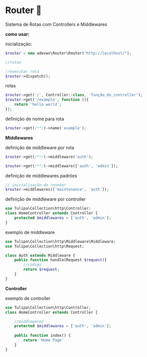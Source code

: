 # Router 📌

Sistema de Rotas com Controllers e Middlewares

**como usar:**

inicialização:
```php
$router = new adevws\Router\Router("http://localhost/");

//rotas

//executar rota
$router->dispatch();
```
rotas
```php
$router->get('/', Controller::class, 'função_do_controller');
$router->get('/example', function (){
    return 'hello world';
});
```
definição de nome para rota
```php
$router->get(/**/)->name('example');
```

**Middlewares**

definição de middleware por rota
```php
$router->get(/**/)->middleware('auth');
```
```php
$router->get(/**/)->middleware(['auth', 'admin']);
```

definição de middlewares padrões
```php
// inicialização do rounter
$router->middlewares(['maintenance', 'auth']);
```

definição de middleware por controller
```php
use Tulipa\Collection\http\Controller;
class HomeController extends Controller {
    protected $middlewares = ['auth', 'admin'];
}
```

exemplo de middleware

```php
use Tulipa\Collection\http\Middleware\Middleware;
use Tulipa\Collection\http\Request;

class Auth extends Middleware {
    public function handle(Request $request){
        //codigo  
        return $request;
    }
}
```

**Controller**

exemplo de controller
```php
use Tulipa\Collection\http\Controller;
class HomeController extends Controller {

    //middlewares
    protected $middlewares = ['auth', 'admin'];
    
    public function index() {
        return 'Home Page'
    }
}
```